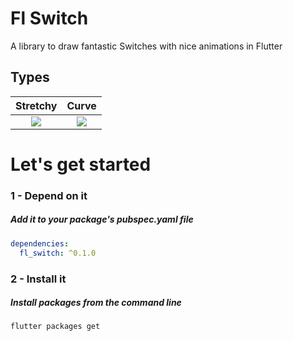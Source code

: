 # Fl Switch

A library to draw fantastic Switches with nice animations in Flutter

## Types

|Stretchy	|Curve		|
|:------------:|:------------:|
|	[![](https://github.com/imaNNeoFighT/fl_chart/raw/master/repo_files/images/line_chart/line_chart_sample_1_anim.gif)](https://github.com/imaNNeoFighT/fl_chart/blob/master/repo_files/documentations/line_chart.md#sample-1-source-code)   |	[![](https://github.com/imaNNeoFighT/fl_chart/raw/master/repo_files/images/line_chart/line_chart_sample_2_anim.gif)](https://github.com/imaNNeoFighT/fl_chart/blob/master/repo_files/documentations/line_chart.md#sample-2-source-code) |





# Let's get started

### 1 - Depend on it

##### Add it to your package's pubspec.yaml file

```yml
dependencies:
  fl_switch: ^0.1.0
```


### 2 - Install it

##### Install packages from the command line
```sh
flutter packages get
```
